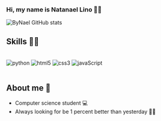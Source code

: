 ### Hi, my name is Natanael Lino ✌🏾
![ByNael GitHub stats](https://github-readme-stats.vercel.app/api?username=bynael&show_icons=true&theme=radical)

## Skills 🐱‍💻
<div style="display: inline_block"><br>
    <img align="center" alt="python" src="https://img.shields.io/badge/python-3670A0?style=for-the-badge&logo=python&logoColor=ffdd54">
    <img align="center" alt="html5" src="https://img.shields.io/badge/HTML5-E34F26?style=for-the-badge&logo=html5&logoColor=white">
    <img align="center" alt="css3" src="https://img.shields.io/badge/CSS3-1572B6?style=for-the-badge&logo=css3&logoColor=white">
    <img align="center" alt="javaScript" src="https://img.shields.io/badge/JavaScript-F7DF1E?style=for-the-badge&logo=javascript&logoColor=black">
</div><br>

## About me 🌊

- Computer science student 💻
- Always looking for be 1 percent better than yesterday 🙏🏾
